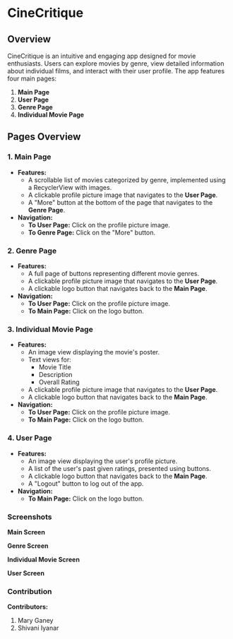 # CineCritique

## Overview
CineCritique is an intuitive and engaging app designed for movie enthusiasts. Users can explore movies by genre, view detailed information about individual films, and interact with their user profile. The app features four main pages:

1. **Main Page**
2. **User Page**
3. **Genre Page**
4. **Individual Movie Page**

## Pages Overview

### 1. Main Page
- **Features:**
  - A scrollable list of movies categorized by genre, implemented using a RecyclerView with images.
  - A clickable profile picture image that navigates to the **User Page**.
  - A "More" button at the bottom of the page that navigates to the **Genre Page**.
- **Navigation:**
  - **To User Page:** Click on the profile picture image.
  - **To Genre Page:** Click on the "More" button.

### 2. Genre Page
- **Features:**
  - A full page of buttons representing different movie genres.
  - A clickable profile picture image that navigates to the **User Page**.
  - A clickable logo button that navigates back to the **Main Page**.
- **Navigation:**
  - **To User Page:** Click on the profile picture image.
  - **To Main Page:** Click on the logo button.

### 3. Individual Movie Page
- **Features:**
  - An image view displaying the movie's poster.
  - Text views for:
    - Movie Title
    - Description
    - Overall Rating
  - A clickable profile picture image that navigates to the **User Page**.
  - A clickable logo button that navigates back to the **Main Page**.
- **Navigation:**
  - **To User Page:** Click on the profile picture image.
  - **To Main Page:** Click on the logo button.

### 4. User Page
- **Features:**
  - An image view displaying the user's profile picture.
  - A list of the user's past given ratings, presented using buttons.
  - A clickable logo button that navigates back to the **Main Page**.
  - A "Logout" button to log out of the app.
- **Navigation:**
  - **To Main Page:** Click on the logo button.

### Screenshots
**Main Screen**

**Genre Screen**

**Individual Movie Screen**

**User Screen**

### Contribution
**Contributors:**
1. Mary Ganey
2. Shivani Iyanar
